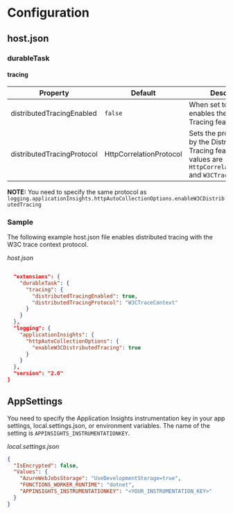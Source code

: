 # Configuration

## host.json

### durableTask

#### tracing

| Property | Default | Description |
| -------- | ------- | ----------- |
| distributedTracingEnabled  | `false` | When set to `true`, enables the Distributed Tracing feature. |
| distributedTracingProtocol  | HttpCorrelationProtocol | Sets the protocol used by the Distributed Tracing feature. Possible values are `HttpCorrelationProtocol` and `W3CTraceContext` |

**NOTE:** You need to specify the same protocol as `logging.applicationInsights.httpAutoCollectionOptions.enableW3CDistributedTracing`

### Sample

The following example host.json file enables distributed tracing with the W3C trace context protocol.

_host.json_

```json

  "extensions": {
    "durableTask": {
      "tracing": {
        "distributedTracingEnabled": true,
        "distributedTracingProtocol": "W3CTraceContext"
      }
    }
  },
  "logging": {
    "applicationInsights": {
      "httpAutoCollectionOptions": {
        "enableW3CDistributedTracing": true
      }
    }
  },
  "version": "2.0"
}
```

## AppSettings

You need to specify the Application Insights instrumentation key in your app settings, local.settings.json, or environment variables. The name of the setting is `APPINSIGHTS_INSTRUMENTATIONKEY`.

_local.settings.json_ 

```json
{
  "IsEncrypted": false,
  "Values": {
    "AzureWebJobsStorage": "UseDevelopmentStorage=true",
    "FUNCTIONS_WORKER_RUNTIME": "dotnet",
    "APPINSIGHTS_INSTRUMENTATIONKEY": "<YOUR_INSTRUMENTATION_KEY>"
  }
}
```
